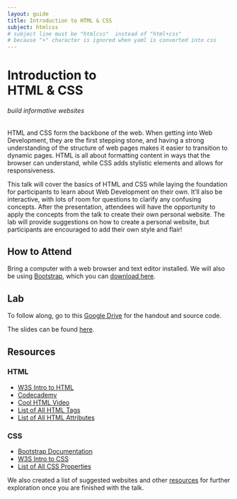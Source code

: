 ```yaml
---
layout: guide
title: Introduction to HTML & CSS
subject: htmlcss
# subject line must be "htmlcss"  instead of "html+css"
# because "+" character is ignored when yaml is converted into css
---
```


# Introduction to <br>HTML & CSS

###### build informative websites

HTML and CSS form the backbone of the web. When getting into Web Development, they are the first stepping stone, and having a strong understanding of the structure of web pages makes it easier to transition to dynamic pages. HTML is all about formatting content in ways that the browser can understand, while CSS adds stylistic elements and allows for responsiveness. 

This talk will cover the basics of HTML and CSS while laying the foundation for participants to learn about Web Development on their own. It’ll also be interactive, with lots of room for questions to clarify any confusing concepts. After the presentation, attendees will have the opportunity to apply the concepts from the talk to create their own personal website. The lab will provide suggestions on how to create a personal website, but participants are encouraged to add their own style and flair! 

## How to Attend

Bring a computer with a web browser and text editor installed. We will also be using [Bootstrap](https://getbootstrap.com/docs/4.5/getting-started/introduction/), which you can [download here](https://getbootstrap.com/docs/4.5/getting-started/download/).

## Lab

To follow along, go to this
[Google Drive](https://drive.google.com/drive/folders/1s3LULBM6_8vP9VuGslQ4cPY1touSn3Jd?usp=sharing) for the handout and source code.

The slides can be found [here](https://www.canva.com/design/DAEvcRysGYY/XgIGyoMwKIExUcS_5qthuQ/view).

## Resources

### HTML
- [W3S Intro to HTML](https://www.w3schools.com/html/html_intro.asp)
- [Codecademy](https://www.codecademy.com/learn/learn-html)
- [Cool HTML Video](https://www.youtube.com/watch?v=pQN-pnXPaVg)
- [List of All HTML Tags](https://www.w3schools.com/TAGS/default.ASP)
- [List of All HTML Attributes](https://www.w3schools.com/TAGS/ref_attributes.asp)

### CSS
- [Bootstrap Documentation](https://getbootstrap.com/docs/4.5/getting-started/introduction/)
- [W3S Intro to CSS](https://www.w3schools.com/css/)
- [List of All CSS Properties](https://www.w3schools.com/cssref/)

We also created a list of suggested websites and other [resources](resources/) for
further exploration once you are finished with the talk.
